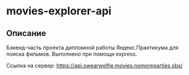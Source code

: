 # movies-explorer-api

## Описание

Бэкенд-часть проекта дипломной работы Яндекс.Практикума для поиска фильмов. 
Выполнено при помощи express.

Ссылка на сервер: https://api.swearwolfie.movies.nomoreparties.sbs/ 
